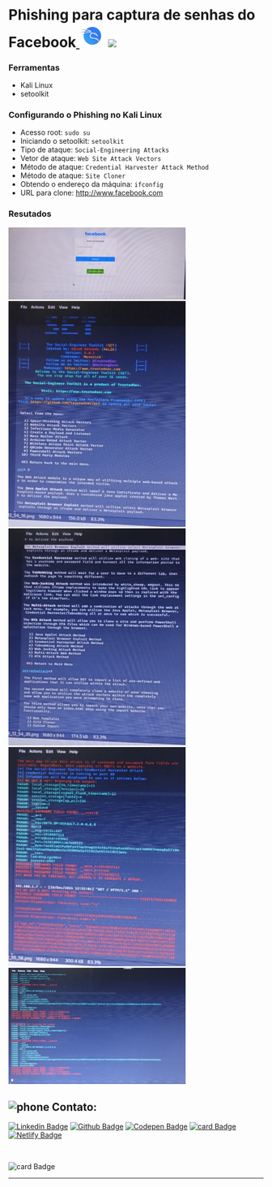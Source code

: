 # Phishing para captura de senhas do Facebook[ <img src="https://github.com/mggcode/cibersecurity-desafio-phishing-dio/blob/main/kalicon.png?raw=true" width="50" />](https://github.com/mggcode/cibersecurity-desafio-phishing-dio/blob/main/phishingWithKali/photo_2024-12-23_10-03-01.jpg?raw=true) <img src="https://github.com/mggcode/certificados/blob/main/logo%20dio.jpg?raw=true" width="80" /> 

### Ferramentas

- Kali Linux
- setoolkit

### Configurando o Phishing no Kali Linux

- Acesso root: ``` sudo su ```
- Iniciando o setoolkit: ``` setoolkit ```
- Tipo de ataque: ``` Social-Engineering Attacks ```
- Vetor de ataque: ``` Web Site Attack Vectors ```
- Método de ataque: ```Credential Harvester Attack Method ```
- Método de ataque: ``` Site Cloner ```
- Obtendo o endereço da máquina: ``` ifconfig ```
- URL para clone: http://www.facebook.com

### Resutados

 <img src="https://github.com/mggcode/cibersecurity-desafio-phishing-dio/blob/main/phishingWithKali/photo_2024-12-23_10-03-01.jpg?raw=true" width="350" />
 <img src="https://github.com/mggcode/cibersecurity-desafio-phishing-dio/blob/main/phishingWithKali/photo_2024-12-20_16-18-16.jpg?raw=true" width="350" />
  <img src="https://github.com/mggcode/cibersecurity-desafio-phishing-dio/blob/main/phishingWithKali/photo_2024-12-23_10-03-26.jpg?raw=true" width="350" />
   <img src="https://github.com/mggcode/cibersecurity-desafio-phishing-dio/blob/main/phishingWithKali/photo_2024-12-23_10-03-33.jpg?raw=true" width="350" />
    <img src="https://github.com/mggcode/cibersecurity-desafio-phishing-dio/blob/main/phishingWithKali/photo_2024-12-23_10-03-38.jpg?raw=true" width="350" />

## <img src="https://user-images.githubusercontent.com/60014891/168324047-c0ccd0c7-3a0e-45c1-98a1-50ca64b82012.png" alt="phone" width="40"/> Contato: 

[![Linkedin Badge](https://img.shields.io/badge/-LinkedIn-blue?style=social-square&logo=Linkedin&logoColor=white&link=https://www.linkedin.com/in/marta-geraldo/)](https://www.linkedin.com/in/marta-geraldo/)
[![Github Badge](https://img.shields.io/badge/GitHub--000?style=social&logo=Github&logoColor=&link=https://github.com/martageraldo)](https://github.com/martageraldo)
[![Codepen Badge](https://img.shields.io/badge/-Codepen-black?style=social-square&logo=Codepen&logoColor=white&link=https://codepen.io/martageraldo)](https://codepen.io/martageraldo)
[![card Badge](https://img.shields.io/badge/ProtonMail-8B89CC?style=social-square&logo=protonmail&logoColor=white)](mailto:mggeraldo@protonmail.com) 
[![Netlify Badge](https://img.shields.io/badge/netlify-%23000000.svg?style=social-square&logo=netlify&logoColor=#00C7B7)](https://martageraldo.netlify.app/)

<br>

![card Badge](https://img.shields.io/badge/License-MIT-blue.svg)

***

